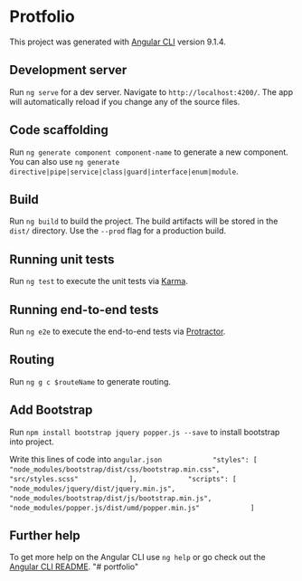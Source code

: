 # Protfolio

This project was generated with [Angular CLI](https://github.com/angular/angular-cli) version 9.1.4.

## Development server

Run `ng serve` for a dev server. Navigate to `http://localhost:4200/`. The app will automatically reload if you change any of the source files.

## Code scaffolding

Run `ng generate component component-name` to generate a new component. You can also use `ng generate directive|pipe|service|class|guard|interface|enum|module`.

## Build

Run `ng build` to build the project. The build artifacts will be stored in the `dist/` directory. Use the `--prod` flag for a production build.

## Running unit tests

Run `ng test` to execute the unit tests via [Karma](https://karma-runner.github.io).

## Running end-to-end tests

Run `ng e2e` to execute the end-to-end tests via [Protractor](http://www.protractortest.org/).

## Routing

Run `ng g c $routeName` to generate routing.

## Add Bootstrap

Run `npm install bootstrap jquery popper.js --save` to install bootstrap into project.

Write this lines of code into `angular.json`
`            "styles": [`
`              "node_modules/bootstrap/dist/css/bootstrap.min.css",`
`              "src/styles.scss"`
`            ],`
`            "scripts": [`
`              "node_modules/jquery/dist/jquery.min.js",`
`              "node_modules/bootstrap/dist/js/bootstrap.min.js",`
`              "node_modules/popper.js/dist/umd/popper.min.js"`
`            ]`


## Further help

To get more help on the Angular CLI use `ng help` or go check out the [Angular CLI README](https://github.com/angular/angular-cli/blob/master/README.md).
"# portfolio" 
